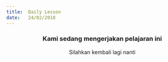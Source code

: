 ```yaml
---
title:  Daily Lesson
date:   24/02/2018
---
```


### <center>Kami sedang mengerjakan pelajaran ini</center>
<center>Silahkan kembali lagi nanti</center>
